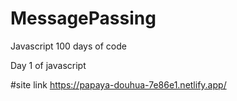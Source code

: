 # MessagePassing
Javascript 100 days of code

Day 1 of javascript


#site link
https://papaya-douhua-7e86e1.netlify.app/
